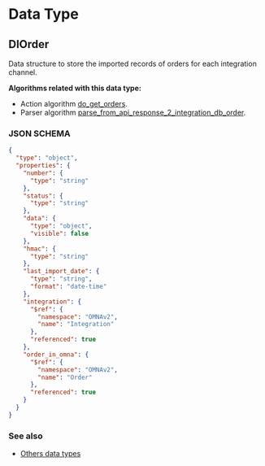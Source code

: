 # Data Type

## DIOrder

Data structure to store the imported records of orders for each integration channel.

**Algorithms related with this data type:**

* Action algorithm [do_get_orders](../action-algorithms/do_get_orders.md).
* Parser algorithm [parse_from_api_response_2_integration_db_order](../parser-algorithms/parse_from_api_response_2_integration_db_order.md).

    
### JSON SCHEMA
```json
{
  "type": "object",
  "properties": {
    "number": {
      "type": "string"
    },
    "status": {
      "type": "string"
    },
    "data": {
      "type": "object",
      "visible": false
    },
    "hmac": {
      "type": "string"
    },
    "last_import_date": {
      "type": "string",
      "format": "date-time"
    },
    "integration": {
      "$ref": {
        "namespace": "OMNAv2",
        "name": "Integration"
      },
      "referenced": true
    },
    "order_in_omna": {
      "$ref": {
        "namespace": "OMNAv2",
        "name": "Order"
      },
      "referenced": true
    }
  }
}
```

### See also
* [Others data types](overview?id=DIOrder)